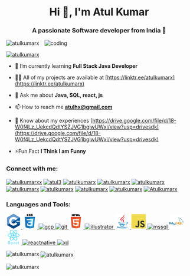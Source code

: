 <h1 align="center">Hi 👋, I'm Atul Kumar</h1>
<h3 align="center">A passionate Software developer from India 👋</h3>
<img align = "right" alt = "coding" width = "400" src = "https://user-images.githubusercontent.com/55389276/140866485-8fb1c876-9a8f-4d6a-98dc-08c4981eaf70.gif" >
<p align="left"> <img src="https://komarev.com/ghpvc/?username=atulkumarx&label=Profile%20views&color=0e75b6&style=flat" alt="atulkumarx" /> </p>

<p align="left"> <a href="https://github.com/ryo-ma/github-profile-trophy"><img src="https://github-profile-trophy.vercel.app/?username=atulkumarx" alt="atulkumarx" /></a> </p>

- 🌱 I’m currently learning **Full Stack Java Developer**

- 👨‍💻 All of my projects are available at [https://linktr.ee/atulkumarx](https://linktr.ee/atulkumarx)

- 💬 Ask me about **Java, SQL, react, js**

- 📫 How to reach me **atulhx@gmail.com**

- 📄 Know about my experiences [https://drive.google.com/file/d/18-W0f4Lz_UekcdQdtYSZJVG1bgiwUWxi/view?usp=drivesdk](https://drive.google.com/file/d/18-W0f4Lz_UekcdQdtYSZJVG1bgiwUWxi/view?usp=drivesdk)

- ⚡Fun Fact **I Think I am Funny**

<h3 align="left">Connect with me:</h3>
<p align="left">
<a href="https://twitter.com/atulkumarxx" target="blank"><img align="center" src="https://raw.githubusercontent.com/rahuldkjain/github-profile-readme-generator/master/src/images/icons/Social/twitter.svg" alt="atulkumarxx" height="30" width="40" /></a>
<a href="https://linkedin.com/in/atul3" target="blank"><img align="center" src="https://raw.githubusercontent.com/rahuldkjain/github-profile-readme-generator/master/src/images/icons/Social/linked-in-alt.svg" alt="atul3" height="30" width="40" /></a>
<a href="https://codesandbox.com/atulkumarx" target="blank"><img align="center" src="https://raw.githubusercontent.com/rahuldkjain/github-profile-readme-generator/master/src/images/icons/Social/codesandbox.svg" alt="atulkumarx" height="30" width="40" /></a>
<a href="https://instagram.com/atulkumarx" target="blank"><img align="center" src="https://raw.githubusercontent.com/rahuldkjain/github-profile-readme-generator/master/src/images/icons/Social/instagram.svg" alt="atulkumarx" height="30" width="40" /></a>
<a href="https://www.youtube.com/c/atulkumarx" target="blank"><img align="center" src="https://raw.githubusercontent.com/rahuldkjain/github-profile-readme-generator/master/src/images/icons/Social/youtube.svg" alt="atulkumarx" height="30" width="40" /></a>
<a href="https://www.hackerrank.com/atulkumarx" target="blank"><img align="center" src="https://raw.githubusercontent.com/rahuldkjain/github-profile-readme-generator/master/src/images/icons/Social/hackerrank.svg" alt="atulkumarx" height="30" width="40" /></a>
<a href="https://codeforces.com/profile/atulkumarx" target="blank"><img align="center" src="https://raw.githubusercontent.com/rahuldkjain/github-profile-readme-generator/master/src/images/icons/Social/codeforces.svg" alt="atulkumarx" height="30" width="40" /></a>
<a href="https://www.leetcode.com/atulkumarx" target="blank"><img align="center" src="https://raw.githubusercontent.com/rahuldkjain/github-profile-readme-generator/master/src/images/icons/Social/leet-code.svg" alt="atulkumarx" height="30" width="40" /></a>
<a href="https://auth.geeksforgeeks.org/user/atulkumarx" target="blank"><img align="center" src="https://raw.githubusercontent.com/rahuldkjain/github-profile-readme-generator/master/src/images/icons/Social/geeks-for-geeks.svg" alt="atulkumarx" height="30" width="40" /></a>
<a href="https://discord.gg/Atulkumarx" target="blank"><img align="center" src="https://raw.githubusercontent.com/rahuldkjain/github-profile-readme-generator/master/src/images/icons/Social/discord.svg" alt="Atulkumarx" height="30" width="40" /></a>
</p>

<h3 align="left">Languages and Tools:</h3>
<p align="left"> <a href="https://www.w3schools.com/cpp/" target="_blank" rel="noreferrer"> <img src="https://raw.githubusercontent.com/devicons/devicon/master/icons/cplusplus/cplusplus-original.svg" alt="cplusplus" width="40" height="40"/> </a> <a href="https://www.w3schools.com/css/" target="_blank" rel="noreferrer"> <img src="https://raw.githubusercontent.com/devicons/devicon/master/icons/css3/css3-original-wordmark.svg" alt="css3" width="40" height="40"/> </a> <a href="https://cloud.google.com" target="_blank" rel="noreferrer"> <img src="https://www.vectorlogo.zone/logos/google_cloud/google_cloud-icon.svg" alt="gcp" width="40" height="40"/> </a> <a href="https://git-scm.com/" target="_blank" rel="noreferrer"> <img src="https://www.vectorlogo.zone/logos/git-scm/git-scm-icon.svg" alt="git" width="40" height="40"/> </a> <a href="https://www.w3.org/html/" target="_blank" rel="noreferrer"> <img src="https://raw.githubusercontent.com/devicons/devicon/master/icons/html5/html5-original-wordmark.svg" alt="html5" width="40" height="40"/> </a> <a href="https://www.adobe.com/in/products/illustrator.html" target="_blank" rel="noreferrer"> <img src="https://www.vectorlogo.zone/logos/adobe_illustrator/adobe_illustrator-icon.svg" alt="illustrator" width="40" height="40"/> </a> <a href="https://www.java.com" target="_blank" rel="noreferrer"> <img src="https://raw.githubusercontent.com/devicons/devicon/master/icons/java/java-original.svg" alt="java" width="40" height="40"/> </a> <a href="https://developer.mozilla.org/en-US/docs/Web/JavaScript" target="_blank" rel="noreferrer"> <img src="https://raw.githubusercontent.com/devicons/devicon/master/icons/javascript/javascript-original.svg" alt="javascript" width="40" height="40"/> </a> <a href="https://www.microsoft.com/en-us/sql-server" target="_blank" rel="noreferrer"> <img src="https://www.svgrepo.com/show/303229/microsoft-sql-server-logo.svg" alt="mssql" width="40" height="40"/> </a> <a href="https://www.mysql.com/" target="_blank" rel="noreferrer"> <img src="https://raw.githubusercontent.com/devicons/devicon/master/icons/mysql/mysql-original-wordmark.svg" alt="mysql" width="40" height="40"/> </a> <a href="https://reactjs.org/" target="_blank" rel="noreferrer"> <img src="https://raw.githubusercontent.com/devicons/devicon/master/icons/react/react-original-wordmark.svg" alt="react" width="40" height="40"/> </a> <a href="https://reactnative.dev/" target="_blank" rel="noreferrer"> <img src="https://reactnative.dev/img/header_logo.svg" alt="reactnative" width="40" height="40"/> </a> <a href="https://www.adobe.com/products/xd.html" target="_blank" rel="noreferrer"> <img src="https://cdn.worldvectorlogo.com/logos/adobe-xd.svg" alt="xd" width="40" height="40"/> </a> </p>

<p><img align="left" src="https://github-readme-stats.vercel.app/api/top-langs?username=atulkumarx&show_icons=true&locale=en&layout=compact" alt="atulkumarx" /></p>

<p>&nbsp;<img align="center" src="https://github-readme-stats.vercel.app/api?username=atulkumarx&show_icons=true&locale=en" alt="atulkumarx" /></p>

<p><img align="center" src="https://github-readme-streak-stats.herokuapp.com/?u
ser=atulkumarx&" alt="atulkumarx" /></p>
